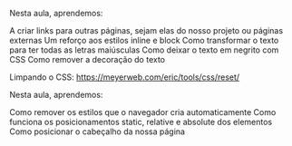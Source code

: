 Nesta aula, aprendemos:

A criar links para outras páginas, sejam elas do nosso projeto ou páginas externas
Um reforço aos estilos inline e block
Como transformar o texto para ter todas as letras maiúsculas
Como deixar o texto em negrito com CSS
Como remover a decoração do texto

Limpando o CSS: https://meyerweb.com/eric/tools/css/reset/

Nesta aula, aprendemos:

Como remover os estilos que o navegador cria automaticamente
Como funciona os posicionamentos static, relative e absolute dos elementos
Como posicionar o cabeçalho da nossa página
